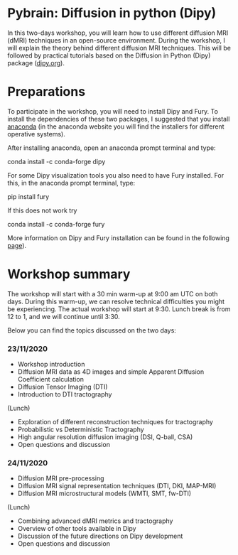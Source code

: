 # Pybrain: Diffusion in python (Dipy)

In this two-days workshop, you will learn how to use different diffusion MRI (dMRI) techniques in an open-source environment. During the workshop, I will explain the theory behind different diffusion MRI techniques. This will be followed by practical tutorials based on the Diffusion in Python (Dipy) package ([dipy.org](https://dipy.org/)). 

# Preparations 

To participate in the workshop, you will need to install Dipy and Fury. To install the dependencies of these two packages, I suggested that you install [anaconda](https://www.anaconda.com/products/individual) (in the anaconda website you will find the installers for different operative systems).

After installing anaconda, open an anaconda prompt terminal and type:

conda install -c conda-forge dipy

For some Dipy visualization tools you also need to have Fury installed. For this, in the anaconda prompt terminal, type:

pip install fury

If this does not work try

conda install -c conda-forge fury

More information on Dipy and Fury installation can be found in the following [page](https://dipy.org/documentation/1.3.0./installation/#installing-a-release)).


# Workshop summary

The workshop will start with a 30 min warm-up at 9:00 am UTC on both days. During this warm-up, we can resolve technical difficulties you might be experiencing. The actual workshop will start at 9:30. Lunch break is from 12 to 1, and we will continue until 3:30.

Below you can find the topics discussed on the two days:

### 23/11/2020 
- Workshop introduction
- Diffusion MRI data as 4D images and simple Apparent Diffusion Coefficient calculation
- Diffusion Tensor Imaging (DTI)
- Introduction to DTI tractography

(Lunch)

- Exploration of different reconstruction techniques for tractography
- Probabilistic vs Deterministic Tractography
- High angular resolution diffusion imaging (DSI, Q-ball, CSA)
- Open questions and discussion

### 24/11/2020
- Diffusion MRI pre-processing
- Diffusion MRI signal representation techniques (DTI, DKI, MAP-MRI)
- Diffusion MRI microstructural models (WMTI, SMT, fw-DTI)

(Lunch)

- Combining advanced dMRI metrics and tractography
- Overview of other tools available in Dipy 
- Discussion of the future directions on Dipy development
- Open questions and discussion
